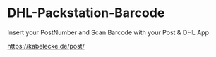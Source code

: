 # DHL-Packstation-Barcode

Insert your PostNumber and Scan Barcode with your Post & DHL App

https://kabelecke.de/post/
